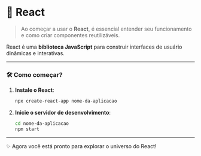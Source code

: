 # 🚀 **React**

> Ao começar a usar o **React**, é essencial entender seu funcionamento e como criar componentes reutilizáveis.

React é uma **biblioteca JavaScript** para construir interfaces de usuário dinâmicas e interativas.

---

### 🛠️ **Como começar?**

1. **Instale o React**:
    ```bash
    npx create-react-app nome-da-aplicacao
    ```
2. **Inicie o servidor de desenvolvimento**:
    ```bash
    cd nome-da-aplicacao
    npm start
    ```

---

✨ Agora você está pronto para explorar o universo do React!
